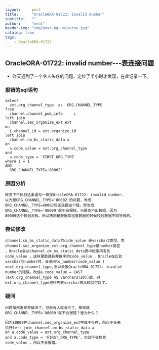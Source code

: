 ```yaml
---
layout:     post
title:      "OracleORA-01722: invalid number" 
subtitle:   ""
author:     "neal"
header-img: "img/post-bg-universe.jpg"
catalog: true
tags:
    - OracleORA-01722
---
```


## OracleORA-01722: invalid number---表连接问题 ##
- 昨天遇到了一个令人头疼的问题，定位了半小时才发现，在此记录一下。


### 报错的sql语句 ###

	select 
	  ext.org_channel_type  as  ORG_CHANNEL_TYPE
	from 
      channel.channel_pub_info     i
	left join 
      channel.sec_organize_ext ext
	on 
      i.channel_id = ext.organize_id
	left join 
      channel.cm_bs_static_data a
	on 
      a.code_value = ext.org_channel_type
	and 
      a.code_type = 'FIRST_ORG_TYPE'
	where 1 = 1
	AND 
      ORG_CHANNEL_TYPE='80002' 


### 原因分析 ###

	昨天下午执行这条语句一直报OracleORA-01722: invalid number，
	以为是ORG_CHANNEL_TYPE='80002'的问题，改成
	ORG_CHANNEL_TYPE=80002后还是报这个错。而改成
	ORG_CHANNEL_TYPE='80009'就不会报错，只是查不出数据，因为
	80009这个数据没有。所以猜测是数据库巡查数据的时候校验数据不同导致的。

### 尝试修改 ###

	channel.cm_bs_static_data的code_value 是varchar2类型，而
	channel.sec_organize_ext.org_channel_type是number类型
	，Oracle会从channel.cm_bs_static_data表中检索所有的
	code_value ，这样里面就有非数字的code_value ，Oracle在比较
	varchar与number时，会采用to_number(code_value )
	=ext.org_channel_type,所以会报OracleORA-01722: invalid 
	number的错误。改成a.code_value = CAST
	(ext.org_channel_type AS varchar2(20))后，对
	ext.org_channel_type进行先转varchar再比较就可以了。

### 疑问 ###

	问题虽然发现并解决了，但是有人就会问了，那改成
	ORG_CHANNEL_TYPE='80009'就不会报错？是为什么？

	因为80009在channel.sec_organize_ext中就不存在，所以不会去
	执行left join channel.cm_bs_static_data a
	on a.code_value = ext.org_channel_type
	and a.code_type = 'FIRST_ORG_TYPE'，也就不会检索
	code_value ，所以不会报错。
